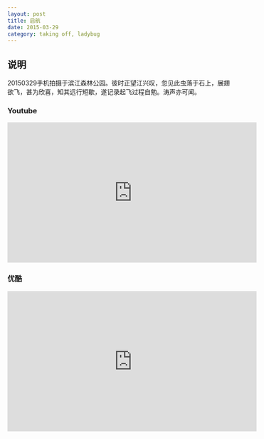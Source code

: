 ```yaml
---
layout: post
title: 启航
date: 2015-03-29
category: taking off, ladybug
---
```


## 说明
20150329手机拍摄于滨江森林公园。彼时正望江兴叹，忽见此虫落于石上，展翅欲飞，甚为欣喜，知其远行短歇，遂记录起飞过程自勉。涛声亦可闻。


### Youtube

<iframe width="560" height="315" src="https://www.youtube.com/embed/Cby64Pgp6V0" frameborder="0" allowfullscreen></iframe>


### 优酷

<iframe width="560" height="315" src="http://player.youku.com/embed/XOTIzMDI3Nzky" frameborder="0" allowfullscreen></iframe>








